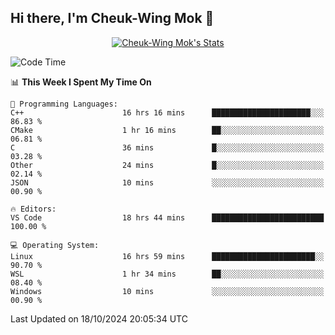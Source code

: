 ## Hi there, I'm Cheuk-Wing Mok 👋

<!--
**mozro0327/mozro0327** is a ✨ _special_ ✨ repository because its `README.md` (this file) appears on your GitHub profile.

Here are some ideas to get you started:

- 🔭 I’m currently working on ...
- 🌱 I’m currently learning ...
- 👯 I’m looking to collaborate on ...
- 🤔 I’m looking for help with ...
- 💬 Ask me about ...
- 📫 How to reach me: ...
- 😄 Pronouns: ...
- ⚡ Fun fact: ...
-->

<p align="center">
  <a href="https://github.com/mozro0327" class="rich-diff-level-one">
    <img src="https://github-readme-stats.vercel.app/api?username=mozro0327&title_color=333&text_color=777" alt="Cheuk-Wing Mok's Stats" >
    <!-- &hide=issues
    <img src="https://github-readme-stats.vercel.app/api?username=mozro0327&hide=issues&title_color=333&text_color=777" alt="Cheuk-Wing Mok's Stats" >
    -->
  </a>
</p>

<!--START_SECTION:waka-->
![Code Time](http://img.shields.io/badge/Code%20Time-2%2C979%20hrs%206%20mins-blue)

📊 **This Week I Spent My Time On** 

```text
💬 Programming Languages: 
C++                      16 hrs 16 mins      ██████████████████████░░░   86.83 % 
CMake                    1 hr 16 mins        ██░░░░░░░░░░░░░░░░░░░░░░░   06.81 % 
C                        36 mins             █░░░░░░░░░░░░░░░░░░░░░░░░   03.28 % 
Other                    24 mins             █░░░░░░░░░░░░░░░░░░░░░░░░   02.14 % 
JSON                     10 mins             ░░░░░░░░░░░░░░░░░░░░░░░░░   00.90 % 

🔥 Editors: 
VS Code                  18 hrs 44 mins      █████████████████████████   100.00 % 

💻 Operating System: 
Linux                    16 hrs 59 mins      ███████████████████████░░   90.70 % 
WSL                      1 hr 34 mins        ██░░░░░░░░░░░░░░░░░░░░░░░   08.40 % 
Windows                  10 mins             ░░░░░░░░░░░░░░░░░░░░░░░░░   00.90 % 
```


 Last Updated on 18/10/2024 20:05:34 UTC
<!--END_SECTION:waka-->
